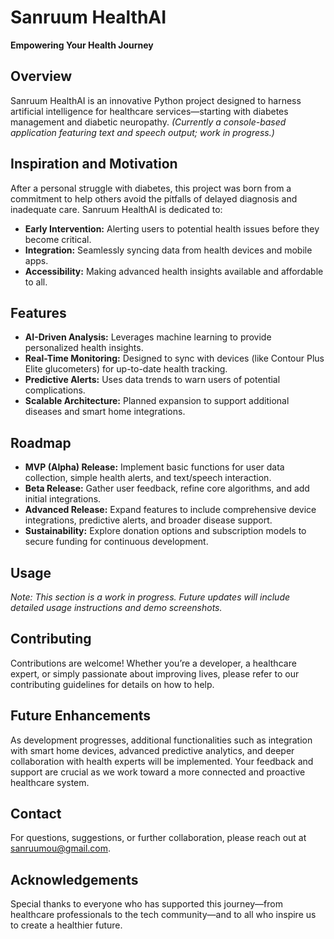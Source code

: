 # Sanruum HealthAI

**Empowering Your Health Journey**

## Overview

Sanruum HealthAI is an innovative Python project designed to harness artificial intelligence for healthcare
services—starting with diabetes management and diabetic neuropathy.
*(Currently a console-based application featuring text and speech output; work in progress.)*

## Inspiration and Motivation

After a personal struggle with diabetes, this project was born from a commitment to help others avoid the pitfalls of
delayed diagnosis and inadequate care. Sanruum HealthAI is dedicated to:

- **Early Intervention:** Alerting users to potential health issues before they become critical.
- **Integration:** Seamlessly syncing data from health devices and mobile apps.
- **Accessibility:** Making advanced health insights available and affordable to all.

## Features

- **AI-Driven Analysis:** Leverages machine learning to provide personalized health insights.
- **Real-Time Monitoring:** Designed to sync with devices (like Contour Plus Elite glucometers) for up-to-date health
  tracking.
- **Predictive Alerts:** Uses data trends to warn users of potential complications.
- **Scalable Architecture:** Planned expansion to support additional diseases and smart home integrations.

## Roadmap

- **MVP (Alpha) Release:** Implement basic functions for user data collection, simple health alerts, and text/speech
  interaction.
- **Beta Release:** Gather user feedback, refine core algorithms, and add initial integrations.
- **Advanced Release:** Expand features to include comprehensive device integrations, predictive alerts, and broader
  disease support.
- **Sustainability:** Explore donation options and subscription models to secure funding for continuous development.

## Usage

*Note: This section is a work in progress. Future updates will include detailed usage instructions and demo
screenshots.*

## Contributing

Contributions are welcome! Whether you’re a developer, a healthcare expert, or simply passionate about improving lives,
please refer to our contributing guidelines for details on how to help.

## Future Enhancements

As development progresses, additional functionalities such as integration with smart home devices, advanced predictive
analytics, and deeper collaboration with health experts will be implemented. Your feedback and support are crucial as we
work toward a more connected and proactive healthcare system.

## Contact

For questions, suggestions, or further collaboration, please reach out
at [sanruumou@gmail.com](mailto:sanruumou@gmail.com).

## Acknowledgements

Special thanks to everyone who has supported this journey—from healthcare professionals to the tech community—and to all
who inspire us to create a healthier future.

```
